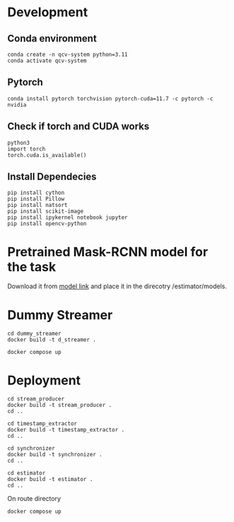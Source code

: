 # Development

## Conda environment
```
conda create -n qcv-system python=3.11
conda activate qcv-system
```
## Pytorch
```
conda install pytorch torchvision pytorch-cuda=11.7 -c pytorch -c nvidia
```
## Check if torch and CUDA works
```
python3
import torch
torch.cuda.is_available()
```
## Install Dependecies

```
pip install cython
pip install Pillow
pip install natsort
pip install scikit-image
pip install ipykernel notebook jupyter
pip install opencv-python
```
# Pretrained Mask-RCNN model for the task

Download it from [model link](https://drive.google.com/file/d/1YwQYNNuawxH94BsDiz0absg9goX6Tfa8/view?usp=sharing) and place it in the direcotry /estimator/models.

# Dummy Streamer

```
cd dummy_streamer
docker build -t d_streamer .
```
```
docker compose up
```

# Deployment
```
cd stream_producer
docker build -t stream_producer .
cd ..

cd timestamp_extractor
docker build -t timestamp_extractor .
cd ..

cd synchronizer
docker build -t synchronizer .
cd ..

cd estimator
docker build -t estimator .
cd ..
```

On route directory
```
docker compose up
```